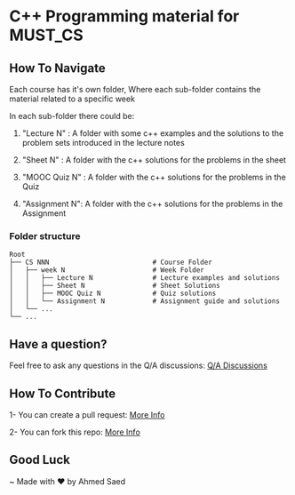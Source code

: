 # C++ Programming material for MUST_CS
<!-- ### YouTube tutorials: [College C++](https://youtube.com/playlist?list=PLBUSkgRXZxIGMz-jzUXdAwS8HH_LU6ovO) -->
## How To Navigate
Each course has it's own folder, Where each sub-folder contains the material related to a specific week

In each sub-folder there could be:

1. "Lecture N" : A folder with some c++ examples and the solutions to the problem sets introduced in the lecture notes

1. "Sheet N" : A folder with the c++ solutions for the problems in the sheet

1. "MOOC Quiz N" : A folder with the c++ solutions for the problems in the Quiz

1. "Assignment N": A folder with the c++ solutions for the problems in the Assignment

### Folder structure

    Root
    ├── CS NNN                          # Course Folder
    │   ├── week N                      # Week Folder
    │   │   ├── Lecture N               # Lecture examples and solutions
    │   │   ├── Sheet N                 # Sheet Solutions
    │   │   ├── MOOC Quiz N             # Quiz solutions
    │   │   └── Assignment N            # Assignment guide and solutions                   
    │   └── ...
    └── ...

## Have a question?

Feel free to ask any questions in the Q/A discussions: [Q/A Discussions](https://github.com/Ahmedsaed/MUST-CS/discussions/categories/q-a)

## How To Contribute 
1- You can create a pull request: [More Info](https://docs.github.com/en/pull-requests/collaborating-with-pull-requests/proposing-changes-to-your-work-with-pull-requests/about-pull-requests)

2- You can fork this repo: [More Info](https://docs.github.com/en/get-started/quickstart/fork-a-repo)

## Good Luck
~ Made with ❤️ by Ahmed Saed

